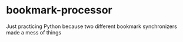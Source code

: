 # bookmark-processor
Just practicing Python because two different bookmark synchronizers made a mess of things
